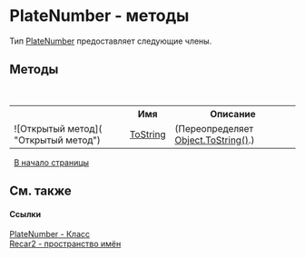 # PlateNumber - методы
 

Тип <a href="32a9f62f-82c7-f7ca-5f55-1fb694756b18">PlateNumber</a> предоставляет следующие члены.


## Методы
&nbsp;<table><tr><th></th><th>Имя</th><th>Описание</th></tr><tr><td>![Открытый метод]( "Открытый метод")</td><td><a href="38b9f4ea-1876-dfe2-ab86-6ea99e39f8bb">ToString</a></td><td> (Переопределяет <a href="http://msdn2.microsoft.com/ru-ru/library/7bxwbwt2" target="_blank">Object.ToString()</a>.)</td></tr></table>&nbsp;
<a href="#platenumber---методы">В начало страницы</a>

## См. также


#### Ссылки
<a href="32a9f62f-82c7-f7ca-5f55-1fb694756b18">PlateNumber - Класс</a><br /><a href="0dd0c505-07fc-c3e8-128c-d1a0701f2a29">Recar2 - пространство имён</a><br />